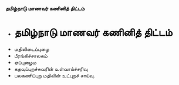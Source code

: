 **தமிழ்நாடு மாணவர் கணினித் திட்டம்**
- # தமிழ்நாடு மாணவர் கணினித் திட்டம்
- மதிலிடைப்புழை
- பீரங்கிச்சாலகம்
- ஏப்புழைம
- கதவுப்புறச்சுவரின் உள்வாய்ச்சரிவு
- பலகணிப்புற மதிலின் உட்புறச் சாய்வு.

